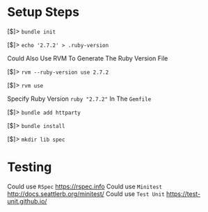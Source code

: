 # Setup Steps

[$]> `bundle init`

[$]> `echo '2.7.2' > .ruby-version`

Could Also Use RVM To Generate The Ruby Version File

[$]> `rvm --ruby-version use 2.7.2`

[$]> `rvm use`

Specify Ruby Version `ruby "2.7.2"` In The `Gemfile`

[$]> `bundle add httparty`

[$]> `bundle install`

[$]> `mkdir lib spec`

# Testing

Could use `RSpec` https://rspec.info
Could use `Minitest` http://docs.seattlerb.org/minitest/
Could use `Test Unit` https://test-unit.github.io/

